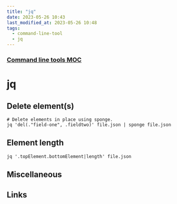 ```yaml
---
title: "jq"
date: 2023-05-26 10:43
last_modified_at: 2023-05-26 10:48
tags:
  - command-line-tool
  - jq
---
```


### [Command line tools MOC](Command%20line%20tools%20MOC.md)

# jq

## Delete element(s)

```shell
# Delete elements in place using sponge.
jq 'del(."field-one", .fieldtwo)' file.json | sponge file.json
```

## Element length

```shell
jq '.topElement.bottomElement|length' file.json
```

## Miscellaneous

## Links
